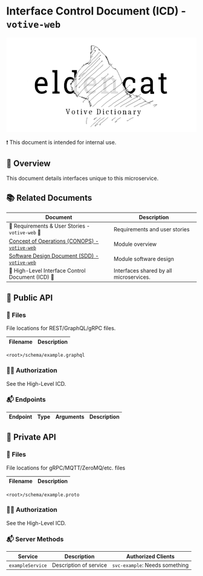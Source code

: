 # Interface Control Document (ICD) - `votive-web`

<center>

<img src="https://github.com/eldencat/terraform/raw/main/src/shared/votive-banner.png" style="height:250px" />

</center>

:exclamation: This document is intended for internal use.
## :telescope: Overview

This document details interfaces unique to this microservice.

## :books: Related Documents

Document | Description
--- | ---
:construction: Requirements & User Stories - `votive-web` :construction: | Requirements and user stories
[Concept of Operations (CONOPS) - `votive-web`](./conops.md) | Module overview
[Software Design Document (SDD) - `votive-web`](./sdd.md) | Module software design
:construction: High-Level Interface Control Document (ICD) :construction: | Interfaces shared by all microservices.

## :wave: Public API
### :file_folder: Files

File locations for REST/GraphQL/gRPC files.

Filename | Description
--- | ---
`<root>/schema/example.graphql`

### :guardsman: Authorization

See the High-Level ICD.

### :mailbox_with_mail: Endpoints

| Endpoint | Type | Arguments | Description |
| ---- | --- | ---- | ---- |

## :revolving_hearts: Private API

### :file_folder: Files
File locations for gRPC/MQTT/ZeroMQ/etc. files

Filename | Description
--- | ---
`<root>/schema/example.proto`

### :guardsman: Authorization

See the High-Level ICD.

### :mailbox_with_mail: Server Methods

| Service | Description | Authorized Clients
| ---- | ---- | ---
| `exampleService` | Description of service | `svc-example`: Needs something
